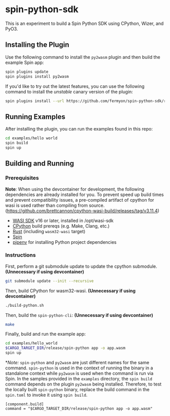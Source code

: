 # spin-python-sdk

This is an experiment to build a Spin Python SDK using CPython, Wizer, and PyO3.

## Installing the Plugin

Use the following command to install the `py2wasm` plugin and then build the example Spin app:

```bash
spin plugins update
spin plugins install py2wasm
```

If you'd like to try out the latest features, you can use the following command to install the *unstable* canary version of the plugin:

```bash
spin plugins install --url https://github.com/fermyon/spin-python-sdk/releases/download/canary/py2wasm.json
```
 
## Running Examples

After installing the plugin, you can run the examples found in this repo:

```bash
cd examples/hello world
spin build
spin up
```

## Building and Running

### Prerequisites
__Note__: When using the devcontainer for development, the following dependencies are already installed for you. To prevent speed up build times and prevent compatibility issues, a pre-compiled artifact of cpython for wasi is used rather than compiling from source. (https://github.com/brettcannon/cpython-wasi-build/releases/tag/v3.11.4)

- [WASI SDK](https://github.com/WebAssembly/wasi-sdk) v16 or later, installed in /opt/wasi-sdk
- [CPython](https://github.com/python/cpython) build prereqs (e.g. Make, Clang, etc.)
- [Rust](https://rustup.rs/) (including `wasm32-wasi` target)
- [Spin](https://github.com/fermyon/spin)
- [pipenv](https://pypi.org/project/pipenv/) for installing Python project dependencies


### Instructions

First, perform a git submodule update to update the cpython submodule. **(Unnecessary if using devcontainer)**
```bash
git submodule update --init --recursive
```

Then, build CPython for wasm32-wasi. **(Unnecessary if using devcontainer)**

```bash
./build-python.sh
```

Then, build the `spin-python-cli`: **(Unnecessary if using devcontainer)**

```bash
make
```

Finally, build and run the example app:

```bash
cd examples/hello_world
$CARGO_TARGET_DIR/release/spin-python app -o app.wasm
spin up
```

**Note:* `spin-python` and `py2wasm` are just different names for the same command. `spin-python` is used in the context of running the binary in a standalone context while `py2wasm` is  used when the command is run via Spin. In the samples provided in the `examples` directory, the `spin build` command depends on the plugin `py2wasm` being installed. Therefore, to test the locally built `spin-python` binary, replace the build command in the `spin.toml` to invoke it using `spin build`.

```
[component.build]
command = "$CARGO_TARGET_DIR/release/spin-python app -o app.wasm"
```
